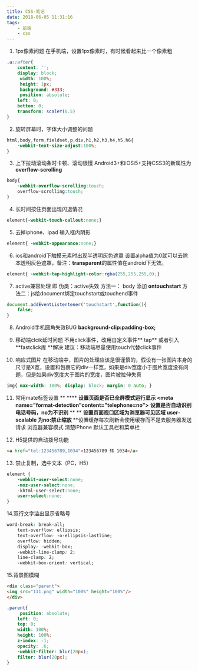 ```yaml
---
title: CSS-笔记
date: 2018-06-05 11:31:16
tags:
    - 前端
    - css
---
```


1. 1px像素问题
   在手机端，设置1px像素时，有时候看起来比一个像素粗
```css
.a::after{ 
    content: ''; 
    display: block;
     width: 100%;
     height: 1px;
     background: #333;
     position: absolute;
    left: 0;
    bottom: 0; 
    transform: scaleY(0.5) 
}
```
<!--more-->



2. 旋转屏幕时，字体大小调整的问题
```css
html,body,form,fieldset,p,div,h1,h2,h3,h4,h5,h6{ 
    -webkit-text-size-adjust:100%;
}
```



3. 上下拉动滚动条时卡顿、滚动很慢
   Android3+和iOSi5+支持CSS3的新属性为**overflow-scrolling**
```css
body{
    -webkit-overflow-scrolling:touch; 
    overflow-scrolling:touch;
}
```

4. 长时间按住页面出现闪退情况
```css
element{-webkit-touch-callout:none;}
```




5. 去掉iphone、ipad 输入框内阴影
```css
element{ -webkit-appearance:none;}
```




6. ios和android下触摸元素时出现半透明灰色遮罩
   设置alpha值为0就可以去除本透明灰色遮罩，备注：**transparent**的属性值在android下无效。
```css
element{ -webkit-tap-highlight-color:rgba(255,255,255,0);}
```




7. active兼容处理 即 伪类：active失效
   方法一： body 添加 **ontouchstart**
   方法二：js给document绑定touchstart或touchend事件
```javascript
document.addEventListentener('touchstart',function(){
    false;
}
```

8. Android手机圆角失效BUG
   **background-clip:padding-box;**



9. 移动端clcik延时问题
   不用click事件，改用自定义事件** tap** 或者引入 **fastclick库 **解决
   建议：移动端尽量使用touch代替click事件



10. 响应式图片
    在移动端中，图片的处理应该是很谨慎的，假设有一张图片本身的尺寸是X宽，设置和包裹它的div一样宽，如果是div宽度小于图片宽度没有问题，但是如果div宽度大于图片的宽度，图片被拉伸失真
```css
img{ max-width: 100%; display: block; margin: 0 auto; }
```



11. 常用mate标签设置
<meta name="apple-mobile-web-app-capable" content="yes"> **             **** **设置页面是否已全屏模式运行显示
<meta name="format-detection"content="telephone=no">**            **设置是否自动识别电话号码，no为不识别** **
<meta name="viewwport" content="width=device-width initial-scale=1" maximun-scale="1" user-scalable="no">**                                                                                                                         **设置页面视口区域为浏览器可见区域 user-scalable 为no:禁止缩放
<meta http-equiv="Cache-Control" content="no-cache" />**    **设置缓存每次刷新会使用缓存而不是去服务器发送请求
<meta http-equiv="X-UA-Compatible" content="IE=edge"/>    浏览器兼容模式 
<meta content="yes" name="apple-mobile-web-app-capable"/>   清楚iPhone 默认工具栏和菜单栏



12. H5提供的自动拨号功能
```html
<a href="tel:123456789,1034">123456789 转 1034</a>
```



13. 禁止复制，选中文本（PC，H5）
```css
element {
    -webkit-user-select:none;
    -moz-user-select:none;
    -khtml-user-select:none;
    user-select:none;
}
```




14.双行文字溢出显示省略号
```css
word-break: break-all;
    text-overflow: ellipsis;
    text-overflow: -o-ellipsis-lastline;
    overflow: hidden;
    display: -webkit-box;
    -webkit-line-clamp: 2;
    line-clamp: 2;
    -webkit-box-orient: vertical;
```


15.背景图模糊
```html
<div class="parent">
<img src="111.png" width="100%" height="100%"/>    
</div>
```


```css
.parent{
	 position: absolute;
    left: 0;
    top: 0;
    width: 100%;
    height: 100%;
    z-index: -1;
    opacity: .6;
    -webkit-filter: blur(20px);
    filter: blur(20px);
}
```
